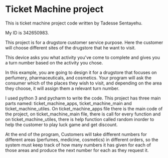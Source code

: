 # Ticket Machine project

This is ticket machine project code written by Tadesse Sentayehu.

My ID is 342650983.

This project is for a drugstore customer service purpose. Here the customer will choose different sites of the drugstore that he want to visit.

This device asks you what activity you've come to complete and gives you a turn number based on the activity you chose.

In this example, you are going to design it for a drugstore that focuses on perfumery, pharmaceuticals, and cosmetics. Your program will ask the consumer which of the places they wish to visit, and depending on the area they choose, it will assign them a relevant turn number.

I used python 3 and pycharm to write the code. This project has three main parts named: ticket_machine_apps, ticket_machine_main and ticket_machine_utiles. On ticket_machine_apps file there is the main code of the project, on ticket_machine_main file, there is call for every function and on ticket_machine_utiles, there is help function called random inorder to help the customer to play luck game and get discount.

At the end of the program, Customers will take different numbers for different areas (perfumes, medicine, cosmetics) in different orders, so the system must keep track of how many numbers it has given for each of those areas and produce the next number for each as they request it.